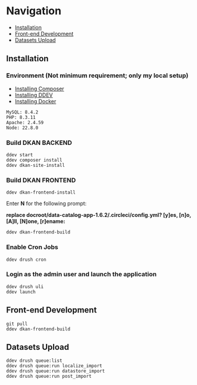 # Navigation
- [Installation](#installation)
- [Front-end Development](#front-end-development)
- [Datasets Upload](#datasets-upload)

## Installation

### Environment (Not minimum requirement; only my local setup)
- [Installing Composer](https://getcomposer.org/doc/00-intro.md#installation-linux-unix-osx)
- [Installing DDEV](https://ddev.readthedocs.io/en/latest/users/install/ddev-installation/)
- [Installing Docker](https://ddev.readthedocs.io/en/latest/users/install/docker-installation/)
```
MySQL: 8.4.2
PHP: 8.3.11
Apache: 2.4.59
Node: 22.8.0
```

### Build DKAN BACKEND

```
ddev start
ddev composer install
ddev dkan-site-install
```

### Build DKAN FRONTEND
```
ddev dkan-frontend-install
```
Enter **N** for the following prompt:

**replace docroot/data-catalog-app-1.6.2/.circleci/config.yml? [y]es, [n]o, [A]ll, [N]one, [r]ename:**
```
ddev dkan-frontend-build
```

### Enable Cron Jobs
```
ddev drush cron
```

### Login as the admin user and launch the application

```
ddev drush uli
ddev launch
```

## Front-end Development
```
git pull
ddev dkan-frontend-build
```

## Datasets Upload

```
ddev drush queue:list
ddev drush queue:run localize_import
ddev drush queue:run datastore_import
ddev drush queue:run post_import
```
